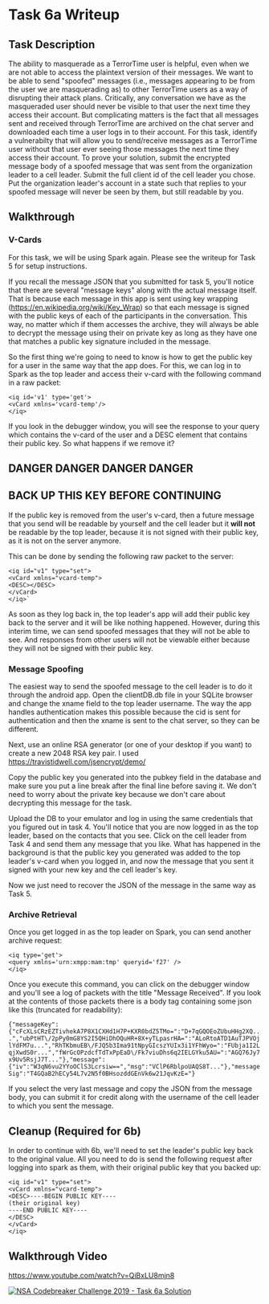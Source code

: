 # Task 6a Writeup

## Task Description

The ability to masquerade as a TerrorTime user is helpful, even when we are not able to access the plaintext version of their messages. We want to be able to send "spoofed" messages (i.e., messages appearing to be from the user we are masquerading as) to other TerrorTime users as a way of disrupting their attack plans. Critically, any conversation we have as the masqueraded user should never be visible to that user the next time they access their account. But complicating matters is the fact that all messages sent and received through TerrorTime are archived on the chat server and downloaded each time a user logs in to their account. For this task, identify a vulnerabilty that will allow you to send/receive messages as a TerrorTime user without that user ever seeing those messages the next time they access their account. To prove your solution, submit the encrypted message body of a spoofed message that was sent from the organization leader to a cell leader. Submit the full client id of the cell leader you chose. Put the organization leader's account in a state such that replies to your spoofed message will never be seen by them, but still readable by you.

## Walkthrough

### V-Cards

For this task, we will be using Spark again. Please see the writeup for Task 5 for setup instructions.

If you recall the message JSON that you submitted for task 5, you'll notice that there are several "message keys" along with the actual message itself. That is because each message in this app is sent using key wrapping (https://en.wikipedia.org/wiki/Key_Wrap) so that each message is signed with the public keys of each of the participants in the conversation. This way, no matter which if them accesses the archive, they will always be able to decrypt the message using their on private key as long as they have one that matches a public key signature included in the message.

So the first thing we're going to need to know is how to get the public key for a user in the same way that the app does. For this, we can log in to Spark as the top leader and access their v-card with the following command in a raw packet:

    <iq id='v1' type='get'>  
    <vCard xmlns='vcard-temp'/>  
    </iq>

If you look in the debugger window, you will see the response to your query which contains the v-card of the user and a DESC element that contains their public key. So what happens if we remove it?
  
## DANGER DANGER DANGER DANGER
## BACK UP THIS KEY BEFORE CONTINUING

If the public key is removed from the user's v-card, then a future message that you send will be readable by yourself and the cell leader but it **will not** be readable by the top leader, because it is not signed with their public key, as it is not on the server anymore.

This can be done by sending the following raw packet to the server:

    <iq id="v1" type="set">
    <vCard xmlns="vcard-temp">
    <DESC></DESC>
    </vCard>
    </iq>`

As soon as they log back in, the top leader's app will add their public key back to the server and it will be like nothing happened. However, during this interim time, we can send spoofed messages that they will not be able to see. And responses from other users will not be viewable either because they will not be signed with their public key.

### Message Spoofing

The easiest way to send the spoofed message to the cell leader is to do it through the android app. Open the clientDB.db file in your SQLite browser and change the xname field to the top leader username. The way the app handles authentication makes this possible because the cid is sent for authentication and then the xname is sent to the chat server, so they can be different.

Next, use an online RSA generator (or one of your desktop if you want) to create a new 2048 RSA key pair. I used https://travistidwell.com/jsencrypt/demo/

Copy the public key you generated into the pubkey field in the database and make sure you put a line break after the final line before saving it. We don't need to worry about the private key because we don't care about decrypting this message for the task.

Upload the DB to your emulator and log in using the same credentials that you figured out in task 4. You'll notice that you are now logged in as the top leader, based on the contacts that you see. Click on the cell leader from Task 4 and send them any message that you like. What has happened in the background is that the public key you generated was added to the top leader's v-card when you logged in, and now the message that you sent it signed with your new key and the cell leader's key.

Now we just need to recover the JSON of the message in the same way as Task 5.

### Archive Retrieval

Once you get logged in as the top leader on Spark, you can send another archive request:

    <iq type='get'>  
    <query xmlns='urn:xmpp:mam:tmp' queryid='f27' />  
    </iq>

Once you execute this command, you can click on the debugger window and you'll see a log of packets with the title "Message Received". If you look at the contents of those packets there is a body tag containing some json like this (truncated for readability):

`{"messageKey":{"cFcXLsCRzEZTivhekA7P8X1CXHd1H7P+KXR0bdZ5TMo=":"D+7qGQOEoZUbuHHg2XQ...","ubPtHT\/2pPy0mG8YS2I5QHiDhOQuHR+8X+yTLpasrHA=":"ALoRtoATD1AuTJPVOjlYdFM7u...","RhTKbmuEB\/FJQ5b3Ima91tNpyGIcszYUIx3i1YFhWyo=":"FUbja1I2LqjXwdS0r...","fWrGcOPzdcfTdTxPpEaD\/Fk7viuDhs6q2IELGYku5AU=":"AGQ76Jy7x9Uv5RsjJ7T..."},"message":{"iv":"W3qN6vu2YYoOClS3Lcrsiw==","msg":"VClP6RblpoUAQS8T..."},"messageSig":"T4GQaB2hECy54L7v2N5f0BHsozddGEnVk6w21JqvKzE="}`

If you select the very last message and copy the JSON from the message body, you can submit it for credit along with the username of the cell leader to which you sent the message.

## Cleanup (Required for 6b)

In order to continue with 6b, we'll need to set the leader's public key back to the original value. All you need to do is send the following request after logging into spark as them, with their original public key that you backed up:

    <iq id="v1" type="set">
    <vCard xmlns="vcard-temp">
    <DESC>----BEGIN PUBLIC KEY----
    (their original key)
    ----END PUBLIC KEY----
    </DESC>
    </vCard>
    </iq>


## Walkthrough Video
https://www.youtube.com/watch?v=QiBxLU8mjn8

[![NSA Codebreaker Challenge 2019 - Task 6a Solution](https://img.youtube.com/vi/QiBxLU8mjn8/0.jpg)](https://www.youtube.com/watch?v=QiBxLU8mjn8)

